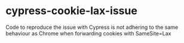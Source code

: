 # cypress-cookie-lax-issue
Code to reproduce the issue with Cypress is not adhering to the same behaviour as Chrome when forwarding cookies with SameSite=Lax
